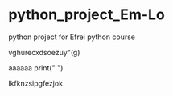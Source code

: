 # python_project_Em-Lo
python project for Efrei python course

vghurecxdsoezuy"(g)

aaaaaa
print(" ")


lkfknzsipgfezjok